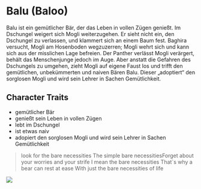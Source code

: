 # Balu (Baloo)

Balu ist ein gemütlicher Bär, der das Leben in vollen Zügen genießt. Im Dschungel weigert sich Mogli weiterzugehen. Er sieht nicht ein, den Dschungel zu verlassen, und klammert sich an einem Baum fest. Baghira versucht, Mogli am Hosenboden wegzuzerren; Mogli wehrt sich und kann sich aus der misslichen Lage befreien. Der Panther verlässt Mogli verärgert, behält das Menschenjunge jedoch im Auge. Aber anstatt die Gefahren des Dschungels zu umgehen, zieht Mogli auf eigene Faust los und trifft den gemütlichen, unbekümmerten und naiven Bären Balu. Dieser „adoptiert“ den sorglosen Mogli und wird sein Lehrer in Sachen Gemütlichkeit. 

## Character Traits

* gemütlicher Bär
* genießt sein Leben in vollen Zügen
* lebt im Dschungel
* ist etwas naiv
* adopiert den sorglosen Mogli und wird sein Lehrer in Sachen Gemütlichkeit

> look for the bare necessities
> The simple bare necessitiesForget about your worries and your strife
> I mean the bare necessities
> That`s why a bear can rest at ease
> With just the bare necessities of life

<img src="https://www.flickr.com/photos/magnetomagazine/4829188353/in/photolist-8mJRsa-9KjFg2-4MJVnP-4MP6J1-dRRro-g48Wgr-DPTPsS-DFNaxN-51VLRi-df7VzE-8LbspF-9Tx9C-bi5qWa-5UbveS-6QEdkr-92ETTG-67mqYz-83WwUR-CUPSk8-2W3veL-7d2nV-9CYY73-4b7ncf-aay4Wn-cewG1m-596rW6-bMv9rD-5YdFyS-9xfTiq-9Svg2J-dLnMiK-8RDaFo-5YdEz1-252DQA-731qC4-a45JXG-8WXBMe-YWKRE7-4BrthA-9hrZ8w-aWcZHM-bc34iz-bc34g8-bc34CB-bc34ye-bc34ur-bc34s8-bc34kX-bc34Ap-bkCmyg/"/>

